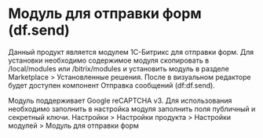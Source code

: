 # Модуль для отправки форм (df.send)
Данный продукт является модулем 1С-Битрикс для отправки форм.
Для установки необходимо содержимое модуля скопировать в /local/modules или /bitrix/modules и установить модуль в разделе Marketplace > Установленные решения.
После в визуальном редакторе будет доступен компонент Отправка сообщений (df:df.send).

Модуль поддерживает Google reCAPTCHA v3. Для использования необходимо заполнить в настройка модуля заполнить поля публичный и секретный ключи.
Настройки > Настройки продукта > Настройки модулей > Модуль для отправки форм
